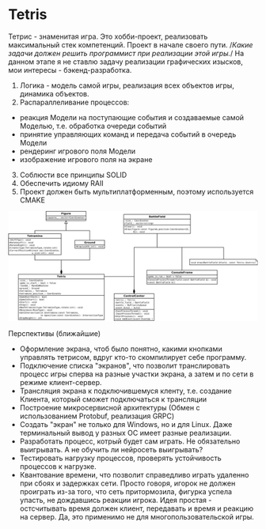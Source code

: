 # Tetris
Тетрис - знаменитая игра.
Это хобби-проект, реализовать максимальный стек компетенций.
Проект в начале своего пути.
/*Какие задачи должен решить программист при реализации этой игры.*/
На данном этапе я не ставлю задачу реализации графических изысков, мои интересы - бэкенд-разработка.
1. Логика - модель самой игры, реализация всех объектов игры, динамика объектов.
2. Распараллеливание процессов: 
- реакция Модели на поступающие события и создаваемые самой Моделью, т.е. обработка очереди событий
- принятие управляющих команд и передача событий в очередь Модели 
- рендеринг игрового поля Модели
- изображение игрового поля на экране
3. Соблюсти все принципы SOLID
4. Обеспечить идиому RAII
5. Проект должен быть мультиплатформенным, поэтому используется CMAKE

![Описание](https://github.com/sergeyrokhin/Tetris/blob/main/res/Tetris.svg)

Перспективы (ближайшие)
- Оформление экрана, чтоб было понятно, какими кнопками управлять тетрисом, вдруг кто-то скомпилирует себе программу.
- Подключение списка "экранов", что позволит транслировать процесс игры сперва на разные участки экрана, а затем и по сети в режиме клиент-сервер.
- Трансляция экрана к подключившемуся кленту, т.е. создание Клиента, который сможет подключаться к трансляции
- Построение микросервисной архитектуры (Обмен с использованием Protobuf, реализация GRPC)
- Создать "экран" не только для Windows, но и для Linux. Даже терминальный вывод у разных ОС имеет разные реализации.
- Разработать процесс, котрый будет сам играть. Не обязательно выигрывать. А не обучить ли нейросеть выигрывать?
- Тестировать нагрузку процессов, проверять устойчивость процессов к нагрузке.
- Квантование времени, что позволит справедливо играть удаленно при сбоях и задержках сети. Просто говоря, игорок не должен проиграть из-за того, что сеть притормозила, фигурка успела упасть, не дождавшись реакции игрока. Идея простая - остсчитывать время должен клиент, передавать и время и реакцию на сервер. Да, это применимо не для многопользовательской игры.



